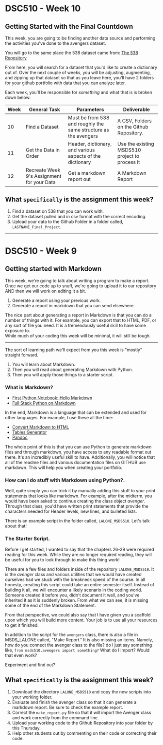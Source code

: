 # DSC510 - Week 10
## Getting Started with the Final Countdown
This week, you are going to be finding another data source and performing the activities you've done to the avengers dataset. 

You will go to the same place the 538 dataset came from: [The 538 Repository](https://github.com/fivethirtyeight/data)

From here, you will search for a dataset that you'd like to create a dictionary out of. Over the next couple of weeks, you will be adjusting, augmenting, and zipping up that dataset so that as you leave here, you'll have 2 folders for your github portfolio with data that you can analyze later.

Each week, you'll be responsible for *something* and what that is is broken down below: 

| Week 	| General Task                               	| Parameters                                                      	| Deliverable                                    	|
|------	|--------------------------------------------	|-----------------------------------------------------------------	|------------------------------------------------	|
| 10   	| Find a Dataset                             	| Must be from 538 and roughly the same structure as the avengers 	| A CSV, Folders on the Github Repository.                                       	|
| 11   	| Get the Data in Order                      	| Header, dictionary, and various aspects of the dictionary       	| Use the existing MSDS510 project to process it 	|
| 12   	| Recreate Week 9's Assignment for your Data 	| Get a markdown report out                                       	| A Markdown Report                              	|

## What `specifically` is the assignment this week?

1. Find a dataset on 538 that you can work with. 
2. Get the dataset pulled and in csv format with the correct encoding. 
3. Upload your data to the Github Folder in a folder called, `LASTNAME_Final_Project`.

---

# DSC510 - Week 9
## Getting started with Markdown	

This week, we're going to talk about writing a program to make a report. Once we get our code up to snuff, we're going to upload it to our repository AND then we will work on editing it a bit.	

1. Generate a report using your previous work.	
2. Generate a report in markdown that you can send elsewhere. 	

The nice part about generating a report in Markdown is that you can do a number of things with it. For example, you can export that to HTML, PDF, or any sort of file you need. It is a tremendously useful skill to have some exposure to. 	
While much of your coding this week will be minimal, it will still be tough. 	

---	

The sort of learning path we'll expect from you this week is "mostly" straight forward.	

1. You will learn about Markdown.	
2. Then you will read about generating Markdown with Python.	
3. Then you will apply those things to a starter script.	
 
### What is Markdown?	
* [First Python Notebook: Hello Markdown](http://www.firstpythonnotebook.org/markdown/)	
* [ Full Stack Python on Markdown](https://www.fullstackpython.com/markdown.html)	
 
In the end, Markdown is a language that can be extended and used for other languages. For example, I use these all the time: 	

* [Convert Markdown to HTML](https://markdowntohtml.com/)	
* [Tables Generator](https://www.tablesgenerator.com/)	
* [Pandoc](https://pandoc.org/)	

The whole point of this is that you can use Python to generate markdown files and through markdown, you have access to any readable format out there. It's an incredibly useful skill to have. Additionally, you will notice that all of the readme files and various documentation files on GITHUB use markdown. This will help you when creating your portfolio. 	

### How can I do stuff with Markdown using Python?.	
Well, quite simply you can trick it by manually adding this stuff to your print statements that looks like markdown. For example, after the midterm, you would have been asked to continue creating the class object *avenger*. Through that class, you'd have written print statements that provide the characters needed for Header levels, new lines, and bulleted lists. 	

There is an example script in the folder called, `LALONE_MSDS510`. Let's talk about that!	
### The Starter Script.	
Before I get started, I wanted to say that the chapters 26-29 were required reading for this week. While they are no longer required reading, they will be useful for you to look through to make this thing work!	

There are a few files and folders inside of the repository `LALONE_MSDS510`. It is the *avenger* class and various utilities that we would have created ourselves had we stuck with the breakneck speed of the course. In all honesty, creating this script could take an entire semester itself. Instead of building it all, we will encounter a likely scenario in the coding world. Someone created it before you, didn't document it well, and you've inherited it as it is suddenly broken. From what we can see, it is missing some of the end of the Markdown Statement. 	

From that perspective, we could also say that I have given you a scaffold upon which you will build more content. Your job is to use all your resources to get it finished. 	

In addition to the script for the `avengers` class, there is also a file in MSDS_LALONE called, "Make Report." It is also missing an items. Namely, how do you connect the avenger class to the file? do I just say something like, `from msds510.avengers import something?` What do I import? Would that even work? 	

Experiment and find out?	

## What `specifically` is the assignment this week?	

1. Download the directory `LALONE_MSDS510` and copy the new scripts into your working folder.	
1. Evaluate and finish the avenger class so that it can generate a markdown report. Be sure to check the example report.	
1. Correct the `make_report.py` file so that it will import the Avenger class and work correctly from the command line.	
1. Upload your working code to the Github Repository into your folder by this Thursday.	
1. Help other students out by commenting on their code or correcting their code.	
